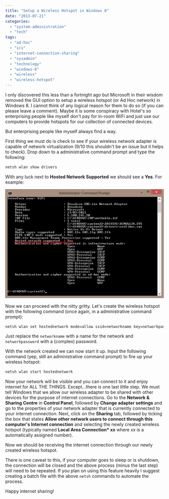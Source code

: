 ```yaml
---
title: "Setup a Wireless Hotspot in Windows 8"
date: "2013-07-21"
categories: 
  - "system-administration"
  - "tech"
tags: 
  - "ad-hoc"
  - "ics"
  - "internet-connection-sharing"
  - "sysadmin"
  - "technology"
  - "windows-8"
  - "wireless"
  - "wireless-hotspot"
---
```


I only discovered this less than a fortnight ago but Microsoft in their wisdom removed the GUI option to setup a wireless hotspot (or Ad Hoc network) in Windows 8. I cannot think of any logical reason for them to do so (if you can please leave a comment). Maybe it is some conspiracy with Hotel's so enterprising people like myself don't pay for in-room WiFi and just use our computers to provide hotspots for our collection of connected devices.

But enterprising people like myself always find a way.

First thing we must do is check to see if your wireless network adapter is capable of network virtualization (9/10 this shouldn't be an issue but it helps to check). Drop down to a administrative command prompt and type the following:

```cmd
netsh wlan show drivers
```

With any luck next to **Hosted Network Supported** we should see a **Yes**. For example:

![hostednetworksupported](images/hostednetworksupported.jpg)

Now we can proceed with the nitty gritty. Let's create the wireless hotspot with the following command (once again, in a administrative command prompt):

```cmd
netsh wlan set hostednetwork mode=allow ssid=networkname key=networkpassword
```

Just replace the ```networkname``` with a name for the network and ```networkpassword``` with a (complex) password.

With the network created we can now start it up. Input the following command (yep, still an administrative command prompt) to fire up your wireless hotspot:

```cmd
netsh wlan start hostednetwork
```

Now your network will be visible and you can connect to it and enjoy internet for ALL THE THINGS. Except...there is one last little step. We must tell Windows that we allow our wireless adapter to be shared with other devices for the purpose of internet connections. Go to the **Network & Sharing Centre** in **Control Panel**, followed by **Change adapter settings** and go to the properties of your network adapter that is currently connected to your internet connection. Next, click on the **Sharing** tab, followed by ticking the box that states **Allow other network users to connect through this computer's Internet connection** and selecting the newly created wireless hotspot (typically named **Local Area Connection\* xx** where _xx_ is a automatically assigned number).

Now we should be receiving the internet connection through our newly created wireless hotspot.

There is one caveat to this, if your computer goes to sleep or is shutdown, the connection will be closed and the above process (minus the last step) will need to be repeated. If you plan on using this feature heavily I suggest creating a batch file with the above ```netsh``` commands to automate the process.

Happy internet sharing!
